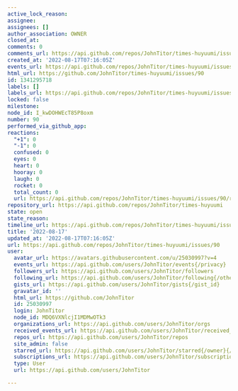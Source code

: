 ```yaml
---
active_lock_reason: 
assignee: 
assignees: []
author_association: OWNER
closed_at: 
comments: 0
comments_url: https://api.github.com/repos/JohnTitor/times-huyuumi/issues/90/comments
created_at: '2022-08-17T07:16:05Z'
events_url: https://api.github.com/repos/JohnTitor/times-huyuumi/issues/90/events
html_url: https://github.com/JohnTitor/times-huyuumi/issues/90
id: 1341295718
labels: []
labels_url: https://api.github.com/repos/JohnTitor/times-huyuumi/issues/90/labels{/name}
locked: false
milestone: 
node_id: I_kwDOHWEcT85P8oxm
number: 90
performed_via_github_app: 
reactions:
  "+1": 0
  "-1": 0
  confused: 0
  eyes: 0
  heart: 0
  hooray: 0
  laugh: 0
  rocket: 0
  total_count: 0
  url: https://api.github.com/repos/JohnTitor/times-huyuumi/issues/90/reactions
repository_url: https://api.github.com/repos/JohnTitor/times-huyuumi
state: open
state_reason: 
timeline_url: https://api.github.com/repos/JohnTitor/times-huyuumi/issues/90/timeline
title: '2022-08-17'
updated_at: '2022-08-17T07:16:05Z'
url: https://api.github.com/repos/JohnTitor/times-huyuumi/issues/90
user:
  avatar_url: https://avatars.githubusercontent.com/u/25030997?v=4
  events_url: https://api.github.com/users/JohnTitor/events{/privacy}
  followers_url: https://api.github.com/users/JohnTitor/followers
  following_url: https://api.github.com/users/JohnTitor/following{/other_user}
  gists_url: https://api.github.com/users/JohnTitor/gists{/gist_id}
  gravatar_id: ''
  html_url: https://github.com/JohnTitor
  id: 25030997
  login: JohnTitor
  node_id: MDQ6VXNlcjI1MDMwOTk3
  organizations_url: https://api.github.com/users/JohnTitor/orgs
  received_events_url: https://api.github.com/users/JohnTitor/received_events
  repos_url: https://api.github.com/users/JohnTitor/repos
  site_admin: false
  starred_url: https://api.github.com/users/JohnTitor/starred{/owner}{/repo}
  subscriptions_url: https://api.github.com/users/JohnTitor/subscriptions
  type: User
  url: https://api.github.com/users/JohnTitor

---
```

